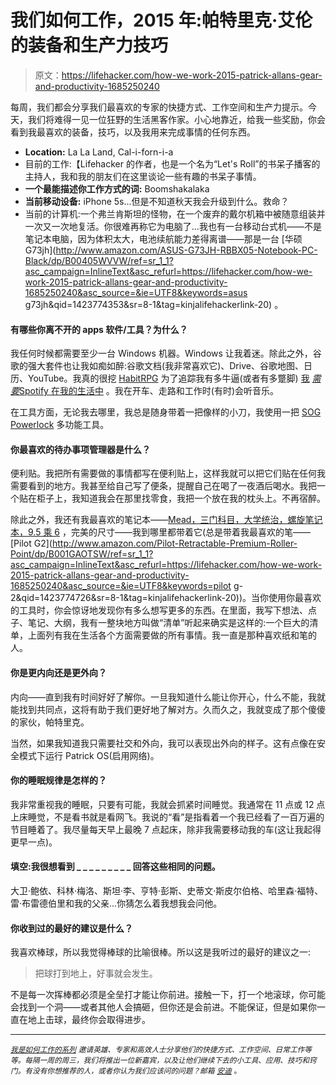 # 我们如何工作，2015 年:帕特里克·艾伦的装备和生产力技巧

> 原文：<https://lifehacker.com/how-we-work-2015-patrick-allans-gear-and-productivity-1685250240>

每周，我们都会分享我们最喜欢的专家的快捷方式、工作空间和生产力提示。今天，我们将难得一见一位狂野的生活黑客作家。小心地靠近，给我一些奖励，你会看到我最喜欢的装备，技巧，以及我用来完成事情的任何东西。



*   **Location:** La La Land, Cal-i-forn-i-a
*   目前的工作:【Lifehacker 的作者，也是一个名为“Let's Roll”的书呆子播客的主持人，我和我的朋友们在这里谈论一些有趣的书呆子事情。
*   **一个最能描述你工作方式的词:** Boomshakalaka
*   **当前移动设备:** iPhone 5s...但是不知道秋天我会升级到什么。救命？
*   当前的计算机:一个弗兰肯斯坦的怪物，在一个废弃的戴尔机箱中被随意组装并一次又一次地复活。你很难再称它为电脑了...我也有一台移动台式机——不是笔记本电脑，因为体积太大，电池续航能力差得离谱——那是一台 [华硕 G73jh](http://www.amazon.com/ASUS-G73JH-RBBX05-Notebook-PC-Black/dp/B00405WVVW/ref=sr_1_1?asc_campaign=InlineText&asc_refurl=https://lifehacker.com/how-we-work-2015-patrick-allans-gear-and-productivity-1685250240&asc_source=&ie=UTF8&keywords=asus g73jh&qid=1423774353&sr=8-1&tag=kinjalifehackerlink-20) 。

#### **有哪些你离不开的 apps 软件/工具？为什么？**

我任何时候都需要至少一台 Windows 机器。Windows 让我着迷。除此之外，谷歌的强大套件也让我如痴如醉:谷歌文档(我非常喜欢它)、Drive、谷歌地图、日历、YouTube。我真的很挖 [HabitRPG](http://lifehacker.com/habitrpg-turns-better-behavior-into-a-game-of-survival-5976476) 为了追踪我有多牛逼(或者有多蹩脚) [我](https://lifehacker.com/the-best-spotify-tips-and-tricks-you-re-probably-not-us-1594729019) [*需要*](https://lifehacker.com/the-best-spotify-tips-and-tricks-you-re-probably-not-us-1594729019)[Spotify 在我的生活中](https://lifehacker.com/the-best-spotify-tips-and-tricks-you-re-probably-not-us-1594729019) 。我在开车、走路和工作时(有时)会听音乐。

在工具方面，无论我去哪里，我总是随身带着一把像样的小刀，我使用一把 [SOG Powerlock](https://www.amazon.com/dp/B003SZ1BA2?asc_campaign=InlineText&asc_refurl=https://lifehacker.com/how-we-work-2015-patrick-allans-gear-and-productivity-1685250240&asc_source=&linkCode=ogi&psc=1&smid=A2CELY56VHEFF1&tag=kinjalifehackerlink-20&th=1) 多功能工具。

#### 你最喜欢的待办事项管理器是什么？

便利贴。我把所有需要做的事情都写在便利贴上，这样我就可以把它们贴在任何我需要看到的地方。我甚至给自己写了便条，提醒自己在喝了一夜酒后喝水。我把一个贴在柜子上，我知道我会在那里找零食，我把一个放在我的枕头上。不再宿醉。

除此之外，我还有我最喜欢的笔记本——[Mead，三门科目，大学统治，螺旋笔记本，9.5 乘 6](https://www.amazon.com/dp/B0017YOYT6?asc_campaign=InlineText&asc_refurl=https://lifehacker.com/how-we-work-2015-patrick-allans-gear-and-productivity-1685250240&asc_source=&linkCode=ogi&psc=1&smid=AAF9U1UDCW9YL&tag=kinjalifehackerlink-20&th=1) ，完美的尺寸——我到哪里都带着它(总是带着我最喜欢的笔——[Pilot G2](http://www.amazon.com/Pilot-Retractable-Premium-Roller-Point/dp/B001GAOTSW/ref=sr_1_1?asc_campaign=InlineText&asc_refurl=https://lifehacker.com/how-we-work-2015-patrick-allans-gear-and-productivity-1685250240&asc_source=&ie=UTF8&keywords=pilot g-2&qid=1423774726&sr=8-1&tag=kinjalifehackerlink-20))。当你使用你最喜欢的工具时，你会惊讶地发现你有多么想写更多的东西。在里面，我写下想法、点子、笔记、大纲，我有一整块地方叫做“清单”听起来确实是这样的:一个巨大的清单，上面列有我在生活各个方面需要做的所有事情。我一直是那种喜欢纸和笔的人。

#### 你是更内向还是更外向？

内向——直到我有时间好好了解你。一旦我知道什么能让你开心，什么不能，我就能找到共同点，这将有助于我们更好地了解对方。久而久之，我就变成了那个傻傻的家伙，帕特里克。

当然，如果我知道我只需要社交和外向，我可以表现出外向的样子。这有点像在安全模式下运行 Patrick OS(启用网络)。

#### 你的睡眠规律是怎样的？

我非常重视我的睡眠，只要有可能，我就会抓紧时间睡觉。我通常在 11 点或 12 点上床睡觉，不是看书就是看网飞。我说的“看”是指看着一个我已经看了一百万遍的节目睡着了。我尽量每天早上最晚 7 点起床，除非我需要移动我的车(这让我起得更早一点)。

#### 填空:我很想看到 _ _ _ _ _ _ _ _ _ 回答这些相同的问题。

大卫·鲍依、科林·梅洛、斯坦·李、亨特·彭斯、史蒂文·斯皮尔伯格、哈里森·福特、雷·布雷德伯里和我的父亲...你猜怎么着我想我会问他。

#### 你收到过的最好的建议是什么？

我喜欢棒球，所以我觉得棒球的比喻很棒。所以这是我听过的最好的建议之一:

> 把球打到地上，好事就会发生。

不是每一次挥棒都必须是全垒打才能让你前进。接触一下，打一个地滚球，你可能会找到一个洞——或者其他人会搞砸，但你还是会前进。不能保证，但是如果你一直在地上击球，最终你会取得进步。

* * *

<small></small>*[<small>*我是如何工作的系列*</small>](http://lifehacker.com/how-i-work/) <small>*邀请英雄、专家和高效人士分享他们的快捷方式、工作空间、日常工作等等。每隔一周的周三，我们将推出一位新嘉宾，以及让他们继续下去的小工具、应用、技巧和窍门。有没有你想推荐的人，或者你认为我们应该问的问题？邮箱*</small> [<small>*安迪*</small>](mailto:andy@lifehacker.com) <small>*。*</small>*